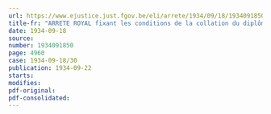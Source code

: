 ```yaml
---
url: https://www.ejustice.just.fgov.be/eli/arrete/1934/09/18/1934091850/justel
title-fr: "ARRETE ROYAL fixant les conditions de la collation du diplôme d'ingénieur commercial"
date: 1934-09-18
source:
number: 1934091850
page: 4960
case: 1934-09-18/30
publication: 1934-09-22
starts:
modifies:
pdf-original:
pdf-consolidated:
---
```


